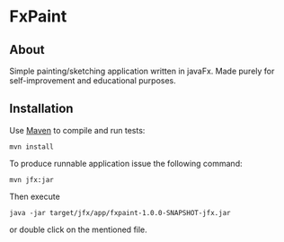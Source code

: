 # FxPaint
## About
Simple painting/sketching application written in javaFx. Made purely for self-improvement and educational purposes.

## Installation
Use [Maven](https://maven.apache.org/) to compile and run tests:
```
mvn install
```

To produce runnable application issue the following command:
```
mvn jfx:jar
```
Then execute
```
java -jar target/jfx/app/fxpaint-1.0.0-SNAPSHOT-jfx.jar
```
or double click on the mentioned file.
